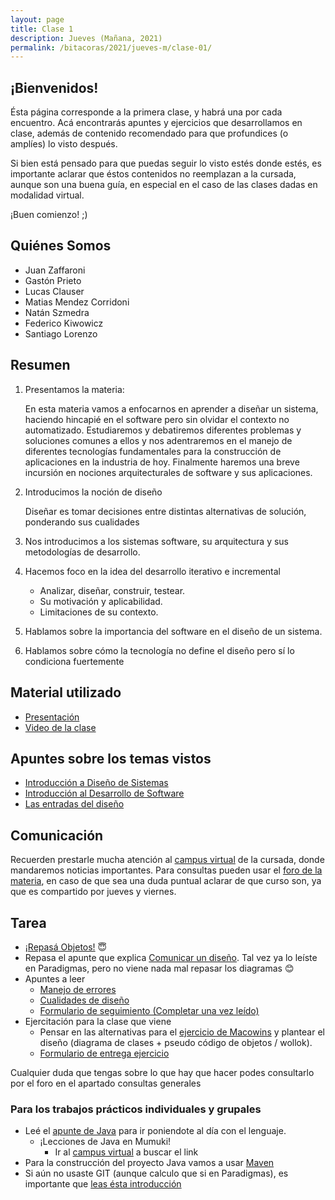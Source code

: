 ```yaml
---
layout: page
title: Clase 1
description: Jueves (Mañana, 2021)
permalink: /bitacoras/2021/jueves-m/clase-01/
---
```


## **¡Bienvenidos!**

Ésta página corresponde a la primera clase, y habrá una por cada encuentro. Acá encontrarás apuntes y ejercicios que desarrollamos en clase, además de contenido recomendado para que profundices (o amplíes) lo visto después.

Si bien está pensado para que puedas seguir lo visto estés donde estés, es importante aclarar que éstos contenidos no reemplazan a la cursada, aunque son una buena guía, en especial en el caso de las clases dadas en modalidad virtual.

¡Buen comienzo! ;)

## Quiénes Somos

- Juan Zaffaroni
- Gastón Prieto
- Lucas Clauser
- Matias Mendez Corridoni
- Natán Szmedra
- Federico Kiwowicz
- Santiago Lorenzo

## Resumen

1. Presentamos la materia:

    En esta materia vamos a enfocarnos en aprender a diseñar un sistema, haciendo hincapié en el software pero sin olvidar el contexto no automatizado. Estudiaremos y debatiremos diferentes problemas y soluciones comunes a ellos y nos adentraremos en el manejo de diferentes tecnologías fundamentales para la construcción de aplicaciones en la industria de hoy. Finalmente haremos una breve incursión en nociones arquitecturales de software y sus aplicaciones.

2. Introducimos la noción de diseño

    Diseñar es tomar decisiones entre distintas alternativas de solución, ponderando sus cualidades

3. Nos introducimos a los sistemas software, su arquitectura y sus metodologías de desarrollo.

4. Hacemos foco en la idea del desarrollo iterativo e incremental
    - Analizar, diseñar, construir, testear.
    - Su motivación y aplicabilidad.
    - Limitaciones de su contexto.
5. Hablamos sobre la importancia del software en el diseño de un sistema.
6. Hablamos sobre cómo la tecnología no define el diseño pero sí lo condiciona fuertemente

## Material utilizado

- [Presentación](https://docs.google.com/presentation/d/1YvhClVLqCHFVtnzAn2gP1MusakyXu4lVjh6HcZRwLA8/edit#slide=id.gced8bced9a_1_129)
- [Video de la clase](https://youtu.be/3iXb0ZDXYoA)

## Apuntes sobre los temas vistos

- [Introducción a Diseño de Sistemas](https://docs.google.com/document/d/1mqWuU_5p9l6GIfHXSjcoyDXILWTKq2eW2dLFlIBOQzk)
- [Introducción al Desarrollo de Software](https://docs.google.com/document/d/1TZeWMdtMOKv7fESrFyJEJXWLTVutGVy_Gho9h5e1tRY/edit)
- [Las entradas del diseño](https://docs.google.com/document/d/1qPM_sQ0UyGFKRzl13Cbf6zDKj6vxJ4wMZQIXeOrRvM8/edit?usp=sharing)

## Comunicación

Recuerden prestarle mucha atención al [campus virtual](https://aulasvirtuales.frba.utn.edu.ar/course/view.php?id=2521) de la cursada, donde mandaremos noticias importantes.
Para consultas pueden usar el [foro de la materia](https://github.com/dds-jv/foro), en caso de que sea una duda puntual aclarar de que curso son, ya que es compartido por jueves y viernes.

## Tarea

- [¡Repasá Objetos!](https://www.pdep.com.ar/material/apuntes#h.b671lgktvxbn) 😇
- Repasa el apunte que explica [Comunicar un diseño](https://docs.google.com/document/d/1eXLlNppAX-7E2M8Xxs0MCckdn4XVEYmeQNaS_E1RqTc/edit). Tal vez ya lo leíste en Paradigmas, pero no viene nada mal repasar los diagramas 😊
- Apuntes a leer
  - [Manejo de errores](https://docs.google.com/document/d/1u7t9eKDdAVwhQVAkstV0nkfAGIJsY2O_UEHKJJVje6c/edit)
  - [Cualidades de diseño](https://docs.google.com/document/d/14HdvHvS33WqYb6Ak0BGa0IeCTbzeCRSDKs-1Ot-qLDw)
  - [Formulario de seguimiento (Completar una vez leído)](https://docs.google.com/forms/d/1QfTuvAzCzHm4-b2K2s7S0zHsI3vYkVhxl8WmgE0DzIg/edit)
- Ejercitación para la clase que viene 
    - Pensar en las alternativas para el [ejercicio de Macowins](https://docs.google.com/document/d/1mjWKl9YH9Bb39iIUl1bQj_xhx_-CjCAMpcAXRqKhVjU/edit) y plantear el diseño (diagrama de clases + pseudo código de objetos / wollok). 
    - [Formulario de entrega ejercicio](https://docs.google.com/forms/d/1_nskgDmf_evyVorrkCnHrzKgS_YIP-0Ghh4dJAn3qC8/edit)

Cualquier duda que tengas sobre lo que hay que hacer podes consultarlo por el foro en el apartado consultas generales

### Para los **trabajos prácticos individuales y grupales**

- Leé el [apunte de Java](https://docs.google.com/document/d/1VYBey56M0UU6C0689hAClAvF9ILE6E7nKIuOqrRJnWQ) para ir poniendote al día con el lenguaje.
  - ¡Lecciones de Java en Mumuki!
    - Ir al [campus virtual](https://aulasvirtuales.frba.utn.edu.ar/course/view.php?id=2521) a buscar el link
- Para la construcción del proyecto Java vamos a usar [Maven](https://docs.google.com/document/d/15-DWw5429fDFQy4G_hgQFozgFFLcJaNAH3aTivw97wM/)
- Si aún no usaste GIT (aunque calculo que si en Paradigmas), es importante que [leas ésta introducción](https://docs.google.com/document/d/1nadC6-rwR2eRC0FYFWuq22pCRyZWXmCiPBuQ0cD-vMI/edit#heading=h.r9wuhoi4rpgq)
